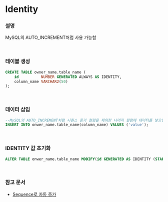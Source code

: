 Identity
===

### 설명 
MySQL의 AUTO_INCREMENT처럼 사용 가능함

<br>

### 테이블 생성
```sql
CREATE TABLE owner_name.table_name (
    id          NUMBER GENERATED ALWAYS AS IDENTITY,
    column_name VARCHAR2(50)
);
```

<br>

### 데이터 삽입
```sql
--MySQL의 AUTO_INCREMENT처럼 시퀀스 증가 컬럼을 제외한 나머지 컬럼에 데이터를 넣으면 됨
INSERT INTO onwer_name.table_name(column_name) VALUES ('value');
```

<br>

### IDENTITY 값 초기화
```sql
ALTER TABLE onwer_name.table_name MODIFY(id GENERATED AS IDENTITY (START WITH 1));
```

<br>

### 참고 문서
* [Sequence로 자동 증가](../sequence/README.md#mysql의-auto_increment처럼-사용)

<br>
